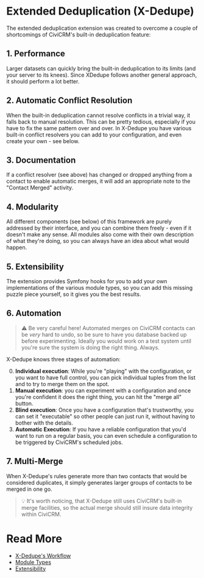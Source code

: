 # Extended Deduplication (X-Dedupe)

The extended deduplication extension was created to overcome a couple of 
shortcomings of CiviCRM's built-in deduplication feature:

## 1. Performance
Larger datasets can quickly bring the built-in deduplication
to its limits (and your server to its knees). Since XDedupe follows another
general approach, it should perform a lot better.

## 2. Automatic Conflict Resolution
When the built-in deduplication cannot resolve conflicts in a trivial way, 
it falls back to manual resolution. This can be pretty tedious, especially
if you have to fix the same pattern over and over. In X-Dedupe you have
various built-in conflict resolvers you can add to your configuration,
and even create your own - see below.

## 3. Documentation
If a conflict resolver (see above) has changed or dropped anything from
a contact to enable automatic merges, it will add an appropriate note
to the "Contact Merged" activity.

## 4. Modularity
All different components (see below) of this framework are purely 
addressed by their interface, and you can combine them freely - 
even if it doesn't make any sense. All modules also come with their 
own description of what they're doing, so you can always have an 
idea about what would happen.

## 5. Extensibility
The extension provides Symfony hooks for you to add your own 
implementations of the various module types, so you can add this
missing puzzle piece yourself, so it gives you the best results.

## 6. Automation

> :warning: Be very careful here! Automated merges on CiviCRM contacts can be *very* hard to undo, so be sure to have you database backed up before experimenting. Ideally you would work on a test system until you're sure the system is doing the right thing. Always.

X-Dedupe knows three stages of automation:

0. **Individual execution**: While you're "playing" with the configuration, or you want to
have full control, you can pick individual tuples from the list
and to try to merge them on the spot.
1. **Manual execution**: you can experiment with a configuration
and once you're confident it does the right thing, you can hit the 
"merge all" button.
2. **Blind execution**: Once you have a configuration that's trustworthy, you can set it
"executable" so other people can just run it, without having to bother
with the details.
3. **Automatic Execution**: If you have a reliable configuration that you'd want to run on a 
regular basis, you can even schedule a configuration to be triggered
by CiviCRM's scheduled jobs.

## 7. Multi-Merge

When X-Dedupe's rules generate more than two contacts that would be considered 
duplicates, it simply generates larger groups of contacts to be merged
in one go.


> 💡 It's worth noticing, that X-Dedupe still uses CiviCRM's built-in merge facilities, so the actual merge should still insure data integrity within CiviCRM. 

# Read More
* [X-Dedupe's Workflow](workflow.md)
* [Module Types](module-types.md)
* [Extensibility](extensibility.md)

